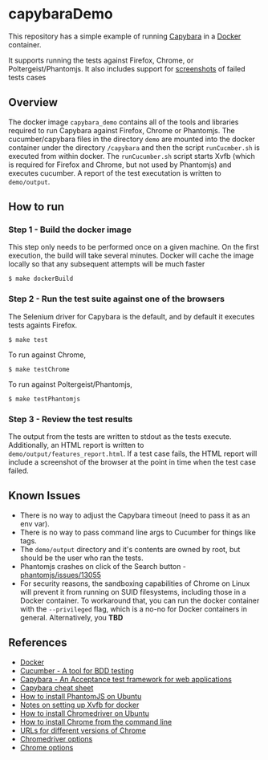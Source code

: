 # capybaraDemo

This repository has a simple example of running [Capybara](https://github.com/jnicklas/capybara) in a [Docker](www.docker.com) container.

It supports running the tests against Firefox, Chrome, or Poltergeist/Phantomjs. It also includes support for [screenshots](mattheworiordan/capybara-screenshot) of failed tests cases

## Overview

The docker image `capybara_demo` contains all of the tools and libraries required to run Capybara against Firefox, Chrome or Phantomjs.
The cucumber/capybara files in the directory `demo` are mounted into the docker container
under the directory `/capybara` and then the script `runCucmber.sh` is executed from within docker.
The `runCucumber.sh` script starts Xvfb (which is required for Firefox and Chrome, but not used by Phantomjs) and executes cucumber.
A report of the test executation is written to `demo/output`.

## How to run

### Step 1 - Build the docker image

This step only needs to be performed once on a given machine.
On the first execution, the build will take several minutes.
Docker will cache the image locally so that any subsequent attempts will be much faster

```
$ make dockerBuild
```
### Step 2 - Run the test suite against one of the browsers

The Selenium driver for Capybara is the default, and by default it executes tests againts Firefox.
```
$ make test
```

To run against Chrome,
```
$ make testChrome
```

To run against Poltergeist/Phantomjs,
```
$ make testPhantomjs
```

### Step 3 - Review the test results

The output from the tests are written to stdout as the tests execute. Additionally, an HTML report is written to
`demo/output/features_report.html`. If a test case fails, the HTML report will include a screenshot of the browser
at the point in time when the test case failed.

## Known Issues

 * There is no way to adjust the Capybara timeout (need to pass it as an env var).
 * There is no way to pass command line args to Cucumber for things like tags.
 * The `demo/output` directory and it's contents are owned by root, but should be the user who ran the tests.
 * Phantomjs crashes on click of the Search button - [phantomjs/issues/13055](https://github.com/ariya/phantomjs/issues/13055)
 * For security reasons, the sandboxing capabilities of Chrome on Linux will prevent it from running on SUID filesystems, including those in a Docker container. To workaround that, you can run the docker container with the `--privileged` flag, which is a no-no for Docker containers in general. Alternatively, you __TBD__

## References

 * [Docker](www.docker.com)
 * [Cucumber - A tool for BDD testing](https://github.com/cucumber/cucumber)
 * [Capybara - An Acceptance test framework for web applications](https://github.com/jnicklas/capybara)
 * [Capybara cheat sheet](https://gist.github.com/zhengjia/428105)
 * [How to install PhantomJS on Ubuntu](https://gist.github.com/julionc/7476620)
 * [Notes on setting up Xvfb for docker](https://github.com/keyvanfatehi/docker-chrome-xvfb)
 * [How to install Chromedriver on Ubuntu](https://devblog.supportbee.com/2014/10/27/setting-up-cucumber-to-run-with-Chrome-on-Linux/)
 * [How to install Chrome from the command line](http://askubuntu.com/questions/79280/how-to-install-chrome-browser-properly-via-command-line)
 * [URLs for different versions of Chrome](http://www.ubuntuupdates.org/package/google_chrome/stable/main/base/google-chrome-stable)
 * [Chromedriver options](https://sites.google.com/a/chromium.org/chromedriver/capabilities)
 * [Chrome options](http://peter.sh/experiments/chromium-command-line-switches/)
